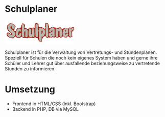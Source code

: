 Schulplaner
===========
![Logo](./img/Schulplaner.png)

Schulplaner ist für die Verwaltung von Vertretungs- und Stundenplänen. Speziell für Schulen die noch kein eigenes System haben und gerne ihre Schüler und Lehrer gut über ausfallende beziehungsweise zu vertretende Stunden zu informieren.

# Umsetzung
* Frontend in HTML/CSS (ínkl. Bootstrap)
* Backend in PHP, DB via MySQL

